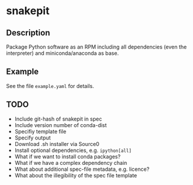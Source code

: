 # snakepit

## Description

Package Python software as an RPM including all dependencies (even the
interpreter) and miniconda/anaconda as base.

## Example

See the file `example.yaml` for details.

## TODO

* Include git-hash of snakepit in spec
* Include version number of conda-dist
* Specifiy template file
* Specify output
* Download .sh installer via Source0
* Install optional dependencies, e.g. `ipython[all]`
* What if we want to install conda packages?
* What if we have a complex dependency chain
* What about additional spec-file metadata, e.g. licence?
* What about the illegibility of the spec file template
